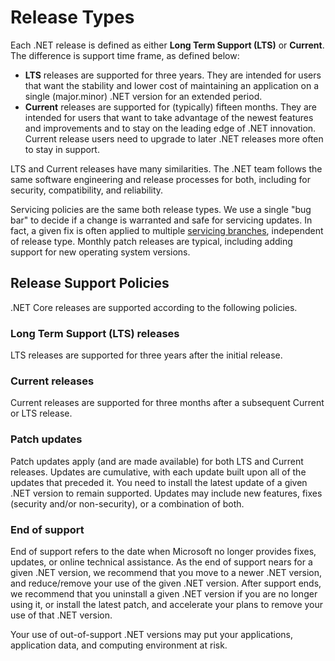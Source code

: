 # Release Types

Each .NET release is defined as either **Long Term Support (LTS)** or **Current**. The difference is support time frame, as defined below:

* **LTS** releases are supported for three years. They are intended for users that want the stability and lower cost of maintaining an application on a single (major.minor) .NET version for an extended period.
* **Current** releases are supported for (typically) fifteen months. They are intended for users that want to take advantage of the newest features and improvements and to stay on the leading edge of .NET innovation. Current release users need to upgrade to later .NET releases more often to stay in support.

LTS and Current releases have many similarities. The .NET team follows the same software engineering and release processes for both, including for security, compatibility, and reliability.

Servicing policies are the same both release types. We use a single "bug bar" to decide if a change is warranted and safe for  servicing updates. In fact, a given fix is often applied to multiple [servicing branches](https://github.com/dotnet/core/blob/master/daily-builds.md#servicing-releases), independent of release type. Monthly patch releases are typical, including adding support for new operating system versions.

## Release Support Policies

.NET Core releases are supported according to the following policies.

### Long Term Support (LTS) releases

LTS releases are supported for three years after the initial release.

### Current releases

Current releases are supported for three months after a subsequent Current or LTS release.

### Patch updates

Patch updates apply (and are made available) for both LTS and Current releases. Updates are cumulative, with each update built upon all of the updates that preceded it. You need to install the latest update of a given .NET version to remain supported. Updates may include new features, fixes (security and/or non-security), or a combination of both.

### End of support

End of support refers to the date when Microsoft no longer provides fixes, updates, or online technical assistance. As the end of support nears for a given .NET version, we recommend that you move to a newer .NET version, and reduce/remove your use of the given .NET version. After support ends, we recommend that you uninstall a given .NET version if you are no longer using it, or install the latest patch, and accelerate your plans to remove your use of that .NET version.

Your use of out-of-support .NET versions may put your applications, application data, and computing environment at risk.
